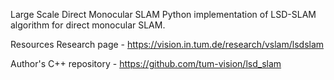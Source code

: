 Large Scale Direct Monocular SLAM
Python implementation of LSD-SLAM algorithm for direct monocular SLAM.

Resources
Research page - https://vision.in.tum.de/research/vslam/lsdslam

Author's C++ repository - https://github.com/tum-vision/lsd_slam
